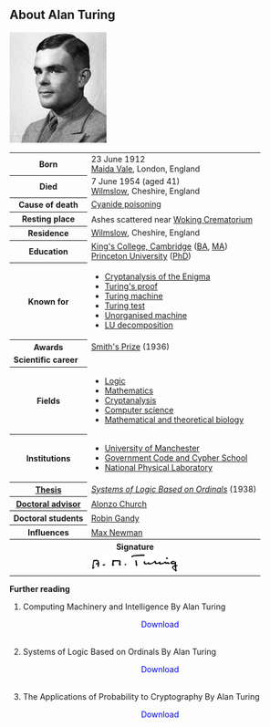 <h2>About Alan Turing</h2>
<p><img src="1.jpg" alt="Alan Turing" width="170" height="194" /></p>

<table>
<tbody>
<tr>
<th scope="row">Born</th>
<td>23 June 1912<br />
<div><a title="Maida Vale" href="https://en.wikipedia.org/wiki/Maida_Vale">Maida Vale</a>, London, England</div>
</td>
</tr>
<tr>
<th scope="row">Died</th>
<td>7 June 1954&nbsp;(aged&nbsp;41)<br />
<div><a title="Wilmslow" href="https://en.wikipedia.org/wiki/Wilmslow">Wilmslow</a>, Cheshire, England</div>
</td>
</tr>
<tr>
<th scope="row">Cause&nbsp;of death</th>
<td><a title="Cyanide poisoning" href="https://en.wikipedia.org/wiki/Cyanide_poisoning">Cyanide poisoning</a></td>
</tr>
<tr>
<th scope="row">Resting place</th>
<td>Ashes scattered near&nbsp;<a title="Woking Crematorium" href="https://en.wikipedia.org/wiki/Woking_Crematorium">Woking Crematorium</a><sup id="cite_ref-guardian_1-0" class="reference"></sup></td>
</tr>
<tr>
<th scope="row">Residence</th>
<td><a title="Wilmslow" href="https://en.wikipedia.org/wiki/Wilmslow">Wilmslow</a>, Cheshire, England</td>
</tr>
<tr>
<th scope="row">Education</th>
<td><a title="King's College, Cambridge" href="https://en.wikipedia.org/wiki/King%27s_College,_Cambridge">King's College, Cambridge</a>&nbsp;(<a title="Bachelor of Arts" href="https://en.wikipedia.org/wiki/Bachelor_of_Arts">BA</a>,&nbsp;<a title="Master of Arts" href="https://en.wikipedia.org/wiki/Master_of_Arts">MA</a>)<br /><a title="Princeton University" href="https://en.wikipedia.org/wiki/Princeton_University">Princeton University</a>&nbsp;(<a title="Doctor of Philosophy" href="https://en.wikipedia.org/wiki/Doctor_of_Philosophy">PhD</a>)</td>
</tr>
<tr>
<th scope="row">Known&nbsp;for</th>
<td>
<div>
<ul>
<li><a title="Cryptanalysis of the Enigma" href="https://en.wikipedia.org/wiki/Cryptanalysis_of_the_Enigma">Cryptanalysis of the Enigma</a></li>
<li><a title="Turing's proof" href="https://en.wikipedia.org/wiki/Turing%27s_proof">Turing's proof</a></li>
<li><a title="Turing machine" href="https://en.wikipedia.org/wiki/Turing_machine">Turing machine</a></li>
<li><a title="Turing test" href="https://en.wikipedia.org/wiki/Turing_test">Turing test</a></li>
<li><a title="Unorganized machine" href="https://en.wikipedia.org/wiki/Unorganized_machine">Unorganised machine</a></li>
<li><a title="LU decomposition" href="https://en.wikipedia.org/wiki/LU_decomposition">LU decomposition</a></li>
</ul>
</div>
</td>
</tr>
<tr>
<th scope="row">Awards</th>
<td><a title="Smith's Prize" href="https://en.wikipedia.org/wiki/Smith%27s_Prize">Smith's Prize</a>&nbsp;(1936)</td>
</tr>
<tr>
<td colspan="2"><strong>Scientific career</strong></td>
</tr>
<tr>
<th scope="row">Fields</th>
<td>
<div>
<ul>
<li><a title="Logic" href="https://en.wikipedia.org/wiki/Logic">Logic</a></li>
<li><a title="Mathematics" href="https://en.wikipedia.org/wiki/Mathematics">Mathematics</a></li>
<li><a title="Cryptanalysis" href="https://en.wikipedia.org/wiki/Cryptanalysis">Cryptanalysis</a></li>
<li><a title="Computer science" href="https://en.wikipedia.org/wiki/Computer_science">Computer science</a></li>
<li><a title="Mathematical and theoretical biology" href="https://en.wikipedia.org/wiki/Mathematical_and_theoretical_biology">Mathematical and theoretical biology</a></li>
</ul>
</div>
</td>
</tr>
<tr>
<th scope="row">Institutions</th>
<td>
<div>
<ul>
<li><a title="University of Manchester" href="https://en.wikipedia.org/wiki/University_of_Manchester">University of Manchester</a></li>
<li><a class="mw-redirect" title="Government Code and Cypher School" href="https://en.wikipedia.org/wiki/Government_Code_and_Cypher_School">Government Code and Cypher School</a></li>
<li><a class="mw-redirect" title="National Physical Laboratory, UK" href="https://en.wikipedia.org/wiki/National_Physical_Laboratory,_UK">National Physical Laboratory</a></li>
</ul>
</div>
</td>
</tr>
<tr>
<th scope="row"><a title="Thesis" href="https://en.wikipedia.org/wiki/Thesis">Thesis</a></th>
<td><a href="https://github.com/manjunath5496/IIT-JEE-Chemistry-Books/blob/master/t2.pdf" rel="nofollow"><em>Systems of Logic Based on Ordinals</em></a>&nbsp;(1938)</td>
</tr>
<tr>
<th scope="row"><a title="Doctoral advisor" href="https://en.wikipedia.org/wiki/Doctoral_advisor">Doctoral advisor</a></th>
<td><a title="Alonzo Church" href="https://en.wikipedia.org/wiki/Alonzo_Church">Alonzo Church</a><sup id="cite_ref-mathgene_3-0" class="reference"></sup></td>
</tr>
<tr>
<th scope="row">Doctoral students</th>
<td><a title="Robin Gandy" href="https://en.wikipedia.org/wiki/Robin_Gandy">Robin Gandy</a><sup id="cite_ref-mathgene_3-1" class="reference"></sup><sup id="cite_ref-gandyphd_4-0" class="reference"></sup></td>
</tr>
<tr>
<th scope="row">Influences</th>
<td><a title="" href="https://en.wikipedia.org/wiki/Max_Newman">Max Newman</a><sup id="cite_ref-5" class="reference"></sup></td>
</tr>
<tr>
<th colspan="2">Signature</th>
</tr>
<tr>
<td style="text-align: center;" colspan="2"><center>  <img src="1.png" alt="Alan Turing signature" width="150" height="30" data-file-width="585" data-file-height="118" /></center></td>
</tr>
</tbody>
</table>


<p><strong>Further reading </strong></p>


1.  Computing Machinery and Intelligence By Alan Turing</br>
              
      <a href="https://github.com/manjunath5496/IIT-JEE-Chemistry-Books/blob/master/t1.pdf" target="_blank" style="text-decoration:none"> <font color="blue"> <center> Download</center></font> </a></br>

2.  Systems of Logic Based on Ordinals By Alan Turing</br> <a href="https://github.com/manjunath5496/IIT-JEE-Chemistry-Books/blob/master/t2.pdf" target="_blank" style="text-decoration:none"> <font color="blue"> <center> Download</center></font> </a></br>

3.  The Applications of Probability to Cryptography By Alan Turing</br> <a href="https://github.com/manjunath5496/IIT-JEE-Chemistry-Books/blob/master/t3.pdf" target="_blank" style="text-decoration:none"> <font color="blue"> <center> Download</center></font> </a></br>

